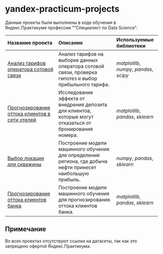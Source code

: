 # yandex-practicum-projects

Данные проекты были выполнены в ходе обучения в Яндекс.Практикуме профессии ""Специалист по Data Science".

| Название проекта | Описание | Используемые библиотеки | 
| :---------------------- | :---------------------- | :---------------------- |
| [Анализ тарифов оператора сотовой связи](tariff_analysis) | Анализ тарифов на выборке данных оператора сотовой связи, проверка гипотез и выбор прибыльного тарифа. | *matplotlib*, *numpy*, *pandas*, *scipy* |
| [Прогнозирование оттока клиентов в сети отелей](outflow_forecasting) | Исследование эффекта от внедрения депозита для клиентов, которые могут отказаться от бронирования номера. | *matplotlib*, *pandas*, *sklearn* |
| [Выбор локации для скважины](oil_well_location) | Построение модели машинного обучения для определения региона, где добыча нефти принесет наибольшую прибыль. | *numpy*, *pandas*, *sklearn* |
| [Прогнозирование оттока клиентов банка](bank_customers_exodus) | Построение модели машинного обучения для прогнозирования оттока клиентов банка. | *matplotlib*, *pandas*, *sklearn* |

## Примечание

Во всех проектах отсутствуют ссылки на датасеты, так как это запрещено офертой Яндекс.Практикума.